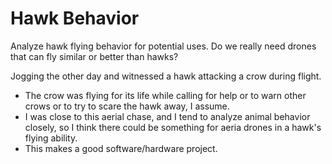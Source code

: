 # Hawk Behavior


Analyze hawk flying behavior for potential uses. Do we really need drones that can fly similar or better than hawks?

Jogging the other day and witnessed a hawk attacking a crow during flight. 
- The crow was flying for its life while calling for help or to warn other crows or to try to scare the hawk away, I assume.
- I was close to this aerial chase, and I tend to analyze animal behavior closely, so I think there could be something for aeria drones in a hawk's flying ability.
- This makes a good software/hardware project.
